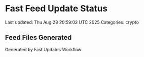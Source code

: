 # Fast Feed Update Status
Last updated: Thu Aug 28 20:59:02 UTC 2025
Categories: crypto

## Feed Files Generated

Generated by Fast Updates Workflow
